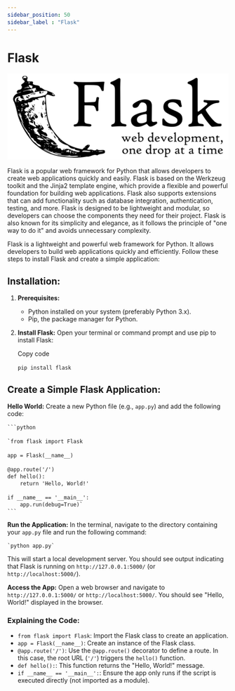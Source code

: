 ```yaml
---
sidebar_position: 50
sidebar_label : "Flask"
---
```


# Flask

![Flask](img/flask.png)

Flask is a popular web framework for Python that allows developers to create web applications quickly and easily. Flask is based on the Werkzeug toolkit and the Jinja2 template engine, which provide a flexible and powerful foundation for building web applications. Flask also supports extensions that can add functionality such as database integration, authentication, testing, and more. Flask is designed to be lightweight and modular, so developers can choose the components they need for their project. Flask is also known for its simplicity and elegance, as it follows the principle of "one way to do it" and avoids unnecessary complexity.

Flask is a lightweight and powerful web framework for Python. It allows developers to build web applications quickly and efficiently. Follow these steps to install Flask and create a simple application:

## Installation:

1.  **Prerequisites:**
    
    -   Python installed on your system (preferably Python 3.x).
    -   Pip, the package manager for Python.
2.  **Install Flask:** Open your terminal or command prompt and use pip to install Flask:
    
    Copy code
    
    `pip install flask` 
    

## Create a Simple Flask Application:

**Hello World:** Create a new Python file (e.g., `app.py`) and add the following code:
    
    ```python
    
    `from flask import Flask
    
    app = Flask(__name__)
    
    @app.route('/')
    def hello():
        return 'Hello, World!'
    
    if __name__ == '__main__':
        app.run(debug=True)` 
    ```
     
**Run the Application:** In the terminal, navigate to the directory containing your `app.py` file and run the following command:
  

    `python app.py` 
    
This will start a local development server. You should see output indicating that Flask is running on `http://127.0.0.1:5000/` (or `http://localhost:5000/`).
    
**Access the App:** Open a web browser and navigate to `http://127.0.0.1:5000/` or `http://localhost:5000/`. You should see "Hello, World!" displayed in the browser.
    

### Explaining the Code:

-   `from flask import Flask`: Import the Flask class to create an application.
-   `app = Flask(__name__)`: Create an instance of the Flask class.
-   `@app.route('/')`: Use the `@app.route()` decorator to define a route. In this case, the root URL (`'/'`) triggers the `hello()` function.
-   `def hello():`: This function returns the "Hello, World!" message.
-   `if __name__ == '__main__':`: Ensure the app only runs if the script is executed directly (not imported as a module).
